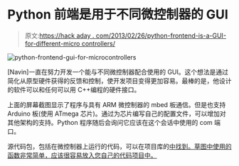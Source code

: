 # Python 前端是用于不同微控制器的 GUI

> 原文:[https://hack aday . com/2013/02/26/python-frontend-is-a-GUI-for-different-micro controllers/](https://hackaday.com/2013/02/26/python-frontend-is-a-gui-for-different-microcontrollers/)

![python-frontend-gui-for-microcontrollers](../Images/e0ed332fef3f09c09fceb83ea5f170c5.png)

[Navin]一直在努力开发一个能与不同微控制器配合使用的 GUI。这个想法是通过简化从原型硬件获得的反馈和控制，使开发项目变得更加容易。最棒的是，他设计的软件可以和任何可以用 C++编程的硬件接口。

上面的屏幕截图显示了程序与具有 ARM 微控制器的 mbed 板通信。但是也支持 Arduino 板(使用 ATmega 芯片)。通过为芯片编写自己的配置文件，可以增加对其他架构的支持。Python 程序随后会询问它应该在这个会话中使用的 com 端口。

源代码包，包括在微控制器上运行的代码，可以在项目库的[中找到。草图中使用的函数非常简单，应该很容易放入您自己的代码项目中。](https://github.com/navin-bhaskar/Controller)